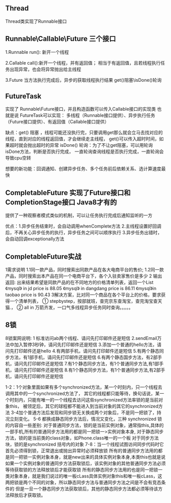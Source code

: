 ## Thread
Thread类实现了Runnable接口


## Runnable\Callable\Future 三个接口
1.Runnable
run(): 新开一个线程

2.Callable
call():新开一个线程，并有返回值；
相当于有返回值，且若线程执行任务出现异常，也会将异常抛出给主线程

3.Future
当方法执行完成后，异步的获取线程执行结果
get()阻塞\isDone()轮询


## FutureTask
实现了 Runnable\Future接口，并且构造函数可以传入Callable接口的实现类
也就是说 FutureTask可以实现： 多线程（Runnable接口提供）、异步执行任务（Future接口提供）、有返回值（Callable接口提供）

缺点：get() 阻塞 ，线程可能还没执行完，只要调用get那么就会立马去找对应的线程，直到对应的线程返回值，才会继续走主线程，
        get()可以传入超时时间，如果超时就会抛出超时的异常
    isDone() 轮询：为了不让get阻塞，可以用轮询isDone方法，判断是否执行完成， 一直轮询查询线程是否执行完成，一直轮询会导致cpu空转
     
想要的新功能：回调通知、创建异步任务、多个任务前后依赖关系、选计算速度最快

## CompletableFuture  实现了Future接口和CompletionStage接口 Java8才有的
提供了一种观察者模式类似的机制，可以让任务执行完成后通知监听的一方

优点：1.异步任务结束时，会自动调用whenComplete方法
     2.主线程设置好回调后，不再关心异步任务的执行，异步任务之间可以顺序执行 
     3.异步任务出错时，会自动回调exceptionally方法



## CompletableFuture实战
1需求说明
1.1同一款产品，同时搜索出同款产品在各大电商平台的售价;
1.2同一款产品，同时搜索出本产品在同一个电商平台下，各个入驻卖家售价是多少
2 输出返回:
出来结果希望是同款产品的在不同地方的价格清单列表，返回一个List<String>
《mysql》 in jd price is 88.05
《mysql》 in dangdang price is 86.11
《mysql》in taobao price is 90.43
3解决方案，比对同一个商品在各个平台上的价格，要求获得一个清单列表，
① stepbystep，按部就班，查完京东查淘宝，查完淘宝查天猫.，
② all in 万箭齐发，一口气多线程异步任务同时查询。。。。。




## 8锁
8锁案网说明:
1 标准访问ab两个线程、请问先打印邮件还是短信
2.sendEmail万法中加入暂停3秒钟，请问先打印邮件还是短信
3.添加一个普通的hello方法，请问先打印邮件还是hello
4.有两部手机，请问先打印邮件还是短信
5.有两个静态同步方法，有1部手机，请问先打印邮件还是短信
6.有两个静态国步方法，有2部手机，请问先打印邮件还是短信
7.有1个静态同步方法，有1个普通同步方法,有1部手机，请问先打印邮件还是短信
8.有1个静态同步方法，有1个普通同步方法,有2部手机，请问先打印邮件还是短信



1-2：1个对象里面如果有多个synchronized方法，某一个时刻内，只一个线程去调用其中的一个synchronized方法了，
其它的线程都只能等待，换句话说，某一个时刻内，只能有唯一的一个线程去访问这些synchronized方法率锁的是当前对象this，
被领定后，其它的球程都不能进入到当前对象的其它的synchronized方法
3-4加个普通方法后发现和同步锁无关换成两个对象后，不是同一把锁了，持况立刻变化。
5-6 都换成静态同步方法后，情况又变化，三种 synchronized 锁的内容自一些差别:
对于普通同步方法，锁的是当前实例对象，通常指this,具体的一部手机,所有的普通同步方法用的都是同一把锁一>实例对象本身,
对于静态同步方法，锁的是当前类的class对象，如Phone.class唯一的一个板
对于同步方法块，锁的是synchronized 括号内的对象
7-8：当一个线程试图访间同步代码时它首先必须得到锁，正常退出或抛出异常时必须释放锁
所有的普通同步方法用的都是同一把锁一实例对象本身，就是new出来的具体实例对象本身,本类this也就是说如果一个实例对象的普通同步方法获取锁后，该实例对象的其他普通同步方法必须等待获取锁的方法释放锁后才能获取锁
所有的静态同步方法用的也是同一把锁一类对象本身，就是我们说过的唯一板cLass具体实例对象this和唯一板cLass，这两把锁是两个不同的对象，所以静态同步方法与普通同步方法之间是不会有竞态条件的
但是一旦一个静态同步方法获取锁后，其他的静态同步方法都必须等待该方法释放后才获取锁。

































